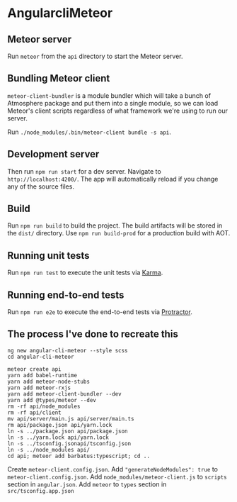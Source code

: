 # AngularcliMeteor

## Meteor server

Run `meteor` from the `api` directory to start the Meteor server.

## Bundling Meteor client

`meteor-client-bundler` is a module bundler which will take a bunch of Atmosphere package and put them into a single module, so we can load Meteor's client scripts regardless of what framework we're using to run our server.

Run `./node_modules/.bin/meteor-client bundle -s api`.

## Development server

Then run `npm run start` for a dev server. Navigate to `http://localhost:4200/`. The app will automatically reload if you change any of the source files.

## Build

Run `npm run build` to build the project. The build artifacts will be stored in the `dist/` directory. Use `npm run build-prod` for a production build with AOT.

## Running unit tests

Run `npm run test` to execute the unit tests via [Karma](https://karma-runner.github.io).

## Running end-to-end tests

Run `npm run e2e` to execute the end-to-end tests via [Protractor](http://www.protractortest.org/).

## The process I've done to recreate this

```
ng new angular-cli-meteor --style scss
cd angular-cli-meteor
```

```
meteor create api
yarn add babel-runtime
yarn add meteor-node-stubs
yarn add meteor-rxjs
yarn add meteor-client-bundler --dev
yarn add @types/meteor --dev
rm -rf api/node_modules
rm -rf api/client
mv api/server/main.js api/server/main.ts
rm api/package.json api/yarn.lock
ln -s ../package.json api/package.json
ln -s ../yarn.lock api/yarn.lock
ln -s ../tsconfig.jsonapi/tsconfig.json
ln -s ../node_modules api/
cd api; meteor add barbatus:typescript; cd ..
```

Create `meteor-client.config.json`.
Add `"generateNodeModules": true` to `meteor-client.config.json`.
Add `node_modules/meteor-client.js` to `scripts` section in `angular.json`.
Add `meteor` to `types` section in `src/tsconfig.app.json`
